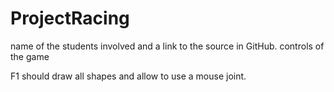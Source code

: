 # ProjectRacing


name of the students involved and a 
link to the source in GitHub. 
controls of the game  

F1 should draw all shapes and allow to use a mouse joint.
